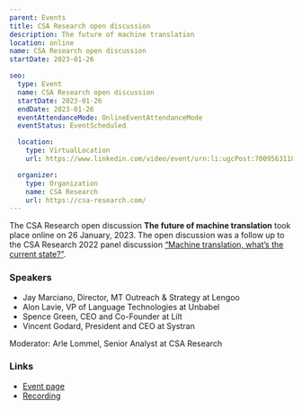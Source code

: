 ```yaml
---
parent: Events
title: CSA Research open discussion
description: The future of machine translation
location: online
name: CSA Research open discussion
startDate: 2023-01-26

seo:
  type: Event
  name: CSA Research open discussion
  startDate: 2023-01-26
  endDate: 2023-01-26
  eventAttendanceMode: OnlineEventAttendanceMode
  eventStatus: EventScheduled

  location:
    type: VirtualLocation
    url: https://www.linkedin.com/video/event/urn:li:ugcPost:7009563118951366656/

  organizer:
    type: Organization
    name: CSA Research
    url: https://csa-research.com/
---
```



The CSA Research open discussion **The future of machine translation** took place online on 26 January, 2023.
The open discussion was a follow up to the CSA Research 2022 panel discussion [“Machine translation, what’s the current state?”](csa-panel-discussion.md).

### Speakers

- Jay Marciano, Director, MT Outreach & Strategy at Lengoo
- Alon Lavie, VP of Language Technologies at Unbabel
- Spence Green, CEO and Co-Founder at Lilt
- Vincent Godard, President and CEO at Systran

Moderator: Arle Lommel, Senior Analyst at CSA Research

### Links

- [Event page](https://www.linkedin.com/video/event/urn:li:ugcPost:7009563118951366656/)
- [Recording](https://player.vimeo.com/video/793300616)

